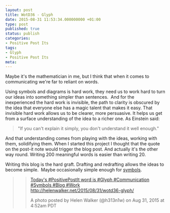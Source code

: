 ```yaml
---
layout: post
title: WotD36 - Glyph
date: 2015-08-31 11:53:34.000000000 +01:00
type: post
published: true
status: publish
categories:
- Positive Post Its
tags:
- Glyph
- Positive Post Its
meta:
---
```

<p>Maybe it's the mathematician in me, but I think that when it comes to communicating we're far to reliant on words.</p>
<p>Using symbols and diagrams is hard work, they need us to work hard to turn our ideas into something simpler than sentences.  And for the inexperienced the hard work is invisible, the path to clarity is obscured by the idea that everyone else has a magic talent that makes it easy. That invisible hard work allows us to be clearer, more persuasive. It helps us get from a surface understanding of the idea to a richer one. As Einstein said:</p>
<blockquote><p>"If you can't explain it simply, you don't understand it well enough."</p></blockquote>
<p>And that understanding comes from playing with the ideas, working with them, solidifying them. When I started this project I thought that the quote on the post-it note would trigger the blog post. And actually it's the other way round. Writing 200 meaningful words is easier than writing 20.</p>
<p>Writing this blog is the hard graft. Drafting and redrafting allows the ideas to become simple.  Maybe occasionally simple enough for <a title="WotD23 – Area" href="http://helenwalker.net/2015/08/18/wotd23-area/" target="_blank">symbols</a>.</p>
<blockquote class="instagram-media" data-instgrm-captioned="" data-instgrm-version="4">
<blockquote class="instagram-media" data-instgrm-captioned="" data-instgrm-version="4">
<div>
<div></div>
<p><a href="https://instagram.com/p/7C_czxiHuC/" target="_top">Today's #PositivePostIt word is #Glyph #Communication #Symbols #Blog #Work http://helenwalker.net/2015/08/31/wotd36-glyph/</a></p>
<p>A photo posted by Helen Walker (@h313n1w) on <time datetime="2015-08-31T11:52:11+00:00">Aug 31, 2015 at 4:52am PDT</time></p>
</div>
</blockquote>
<p><script src="//platform.instagram.com/en_US/embeds.js" async="" defer="defer"></script></p></blockquote>
